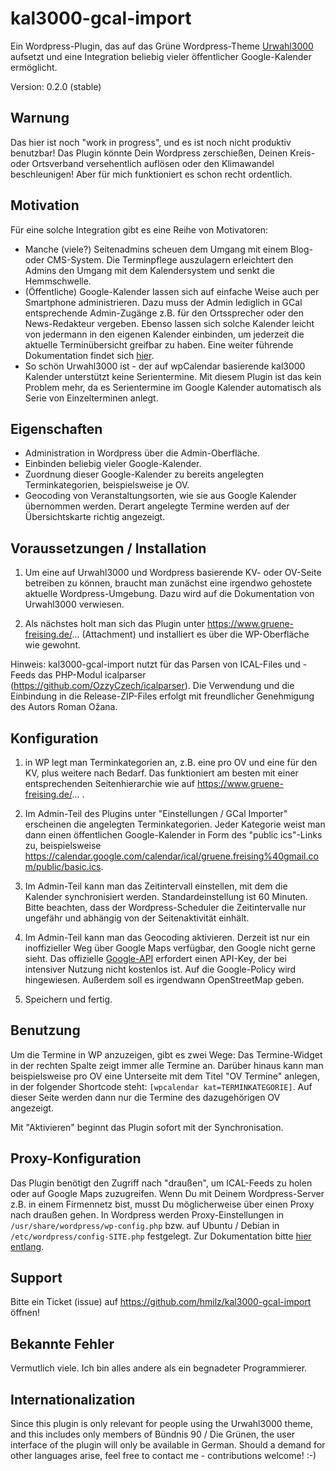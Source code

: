 # kal3000-gcal-import

Ein Wordpress-Plugin, das auf das Grüne Wordpress-Theme <a href="http://kre8tiv.de/urwahl3000/">Urwahl3000</a> aufsetzt und eine Integration beliebig vieler öffentlicher Google-Kalender ermöglicht.

Version: 0.2.0 (stable) 
  
## Warnung

Das hier ist noch "work in progress", und es ist noch nicht produktiv benutzbar! Das Plugin könnte Dein Wordpress zerschießen, Deinen Kreis- oder Ortsverband versehentlich auflösen oder den Klimawandel beschleunigen! Aber für mich funktioniert es schon recht ordentlich. 

## Motivation

Für eine solche Integration gibt es eine Reihe von Motivatoren:

* Manche (viele?) Seitenadmins scheuen dem Umgang mit einem Blog- oder CMS-System. Die Terminpflege auszulagern erleichtert den Admins den Umgang mit dem Kalendersystem und senkt die Hemmschwelle. 
* (Öffentliche) Google-Kalender lassen sich auf einfache Weise auch per Smartphone administrieren. Dazu muss der Admin lediglich in GCal entsprechende Admin-Zugänge z.B. für den Ortssprecher oder den News-Redakteur vergeben. Ebenso lassen sich solche Kalender leicht von jedermann in den eigenen Kalender einbinden, um jederzeit die aktuelle Terminübersicht greifbar zu haben. Eine weiter führende Dokumentation findet sich <a href="https://www.gruene-freising.de/... ">hier</a>. 
* So schön Urwahl3000 ist - der auf wpCalendar basierende kal3000 Kalender unterstützt keine Serientermine. Mit diesem Plugin ist das kein Problem mehr, da es Serientermine im Google Kalender automatisch als Serie von Einzelterminen anlegt.

## Eigenschaften

* Administration in Wordpress über die Admin-Oberfläche.
* Einbinden beliebig vieler Google-Kalender.
* Zuordnung dieser Google-Kalender zu bereits angelegten Terminkategorien, beispielsweise je OV.
* Geocoding von Veranstaltungsorten, wie sie aus Google Kalender übernommen werden. Derart angelegte Termine werden auf der Übersichtskarte richtig angezeigt.


## Voraussetzungen / Installation

1. Um eine auf Urwahl3000 und Wordpress basierende KV- oder OV-Seite betreiben zu können, braucht man zunächst eine irgendwo gehostete aktuelle Wordpress-Umgebung. Dazu wird auf die Dokumentation von Urwahl3000 verwiesen.

2. Als nächstes holt man sich das Plugin unter https://www.gruene-freising.de/... (Attachment) und installiert es über die WP-Oberfläche wie gewohnt. 

Hinweis: kal3000-gcal-import nutzt für das Parsen von ICAL-Files und -Feeds das PHP-Modul icalparser (https://github.com/OzzyCzech/icalparser). Die Verwendung und die Einbindung in die Release-ZIP-Files erfolgt mit freundlicher Genehmigung des Autors Roman Ožana. 

## Konfiguration

1. in WP legt man Terminkategorien an, z.B. eine pro OV und eine für den KV, plus weitere nach Bedarf. Das funktioniert am besten mit einer entsprechenden Seitenhierarchie wie auf https://www.gruene-freising.de/... . 

2. Im Admin-Teil des Plugins unter "Einstellungen / GCal Importer" erscheinen die angelegten Terminkategorien. Jeder Kategorie weist man dann einen öffentlichen Google-Kalender in Form des "public ics"-Links zu, beispielsweise <a href="https://calendar.google.com/calendar/ical/gruene.freising%40gmail.com/public/basic.ics">https://calendar.google.com/calendar/ical/gruene.freising%40gmail.com/public/basic.ics</a>. 

3. Im Admin-Teil kann man das Zeitintervall einstellen, mit dem die Kalender synchronisiert werden. Standardeinstellung ist 60 Minuten. Bitte beachten, dass der Wordpress-Scheduler die Zeitintervalle nur ungefähr und abhängig von der Seitenaktivität einhält. 

4. Im Admin-Teil kann man das Geocoding aktivieren. Derzeit ist nur ein inoffizieller Weg über Google Maps verfügbar, den Google nicht gerne sieht. Das offizielle <a href="https://developers.google.com/maps/documentation/geocoding/start">Google-API</a> erfordert einen API-Key, der bei intensiver Nutzung nicht kostenlos ist. Auf die Google-Policy wird hingewiesen. Außerdem soll es irgendwann OpenStreetMap geben. 

5. Speichern und fertig.

## Benutzung

Um die Termine in WP anzuzeigen, gibt es zwei Wege: Das Termine-Widget in der rechten Spalte zeigt immer alle Termine an. Darüber hinaus kann man beispielsweise pro OV eine Unterseite mit dem Titel "OV Termine" anlegen, in der folgender Shortcode steht: <code>[wpcalendar kat=TERMINKATEGORIE]</code>. Auf dieser Seite werden dann nur die Termine des dazugehörigen OV angezeigt.

Mit "Aktivieren" beginnt das Plugin sofort mit der Synchronisation.

## Proxy-Konfiguration

Das Plugin benötigt den Zugriff nach "draußen", um ICAL-Feeds zu holen oder auf Google Maps zuzugreifen. Wenn Du mit Deinem Wordpress-Server z.B. in einem Firmennetz bist, musst Du möglicherweise über einen Proxy nach draußen gehen. In Wordpress werden Proxy-Einstellungen in <code>/usr/share/wordpress/wp-config.php</code> bzw. auf Ubuntu / Debian in <code>/etc/wordpress/config-SITE.php</code> festgelegt. Zur Dokumentation bitte <a href="https://developer.wordpress.org/reference/classes/wp_http_proxy/">hier entlang</a>. 

## Support

Bitte ein Ticket (issue) auf <a href="https://github.com/hmilz/kal3000-gcal-import">https://github.com/hmilz/kal3000-gcal-import</a> öffnen! 

## Bekannte Fehler

Vermutlich viele. Ich bin alles andere als ein begnadeter Programmierer. 

## Internationalization

Since this plugin is only relevant for people using the Urwahl3000 theme, and this includes only members of Bündnis 90 / Die Grünen, the user interface of the plugin will only be available in German. Should a demand for other languages arise, feel free to contact me - contributions welcome! :-) 















